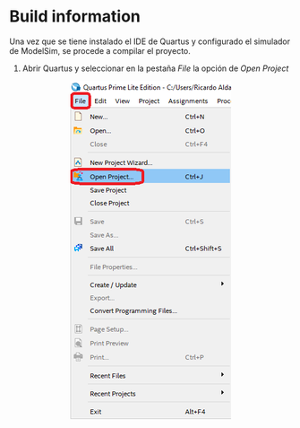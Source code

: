 # Build information
Una vez que se tiene instalado el IDE de Quartus y configurado el simulador de ModelSim, se procede a compilar el proyecto. 

1. Abrir Quartus y seleccionar en la pestaña *File* la opción de *Open Project*

<p align="center">
  <img src="/assets/images/build1.png" alt="Building project - step 1" title="Building project - step 1">
</p>
